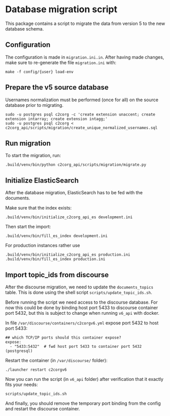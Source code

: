# Database migration script

This package contains a script to migrate the data from version 5 to the new
database schema.

## Configuration

The configuration is made in `migration.ini.in`. After having made changes,
make sure to re-generate the file `migration.ini` with:

    make -f config/{user} load-env

## Prepare the v5 source database

Usernames normalization must be performed (once for all) on the source database
prior to migrating.

    sudo -u postgres psql c2corg -c 'create extension unaccent; create extension intarray; create extension intagg;'
    sudo -u postgres psql c2corg < c2corg_api/scripts/migration/create_unique_normalized_usernames.sql

## Run migration

To start the migration, run:

    .build/venv/bin/python c2corg_api/scripts/migration/migrate.py

## Initialize ElasticSearch

After the database migration, ElasticSearch has to be fed with the documents.

Make sure that the index exists:

    .build/venv/bin/initialize_c2corg_api_es development.ini

Then start the import:

    .build/venv/bin/fill_es_index development.ini

For production instances rather use

    .build/venv/bin/initialize_c2corg_api_es production.ini
    .build/venv/bin/fill_es_index production.ini

## Import topic_ids from discourse

After the discourse migration, we need to update the `documents_topics`
table. This is done using the shell script `scripts/update_topic_ids.sh`.

Before running the script we need access to the discourse database. For now
this could be done by binding host port 5433 to discourse container port 5432,
but this is subject to change when running `v6_api` with docker.

In file `/var/discourse/containers/c2corgv6.yml` expose port 5432 to host
port 5433:

    ## which TCP/IP ports should this container expose?
    expose:
      - "5433:5432"  # fwd host port 5433 to container port 5432 (postgresql)

Restart the container (in `/var/discourse/` folder):

    ./launcher restart c2corgv6

Now you can run the script (in `v6_api` folder) after verification that it
exactly fits your needs:

    scripts/update_topic_ids.sh

And finally, you should remove the temporary port binding from the config and
restart the discourse container.
